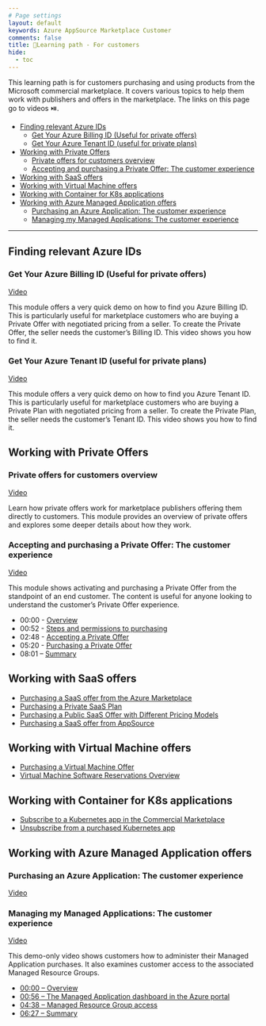 ```yaml
---
# Page settings
layout: default
keywords: Azure AppSource Marketplace Customer
comments: false
title: 🚦Learning path - For customers
hide:
  - toc
---
```


This learning path is for customers purchasing and using products from the Microsoft commercial marketplace.
It covers various topics to help them work with publishers and offers in the marketplace.
The links on this page go to videos ⏯️.

<!-- no toc -->
- [Finding relevant Azure IDs](#finding-relevant-azure-ids)
    - [Get Your Azure Billing ID (Useful for private offers)](#get-your-azure-billing-id-useful-for-private-offers)
    - [Get Your Azure Tenant ID (useful for private plans)](#get-your-azure-tenant-id-useful-for-private-plans)
- [Working with Private Offers](#working-with-private-offers)
    - [Private offers for customers overview](#private-offers-for-customers-overview)
    - [Accepting and purchasing a Private Offer: The customer experience](#accepting-and-purchasing-a-private-offer-the-customer-experience)
- [Working with SaaS offers](#working-with-saas-offers)
- [Working with Virtual Machine offers](#working-with-virtual-machine-offers)
- [Working with Container for K8s applications](#working-with-container-for-k8s-applications)
- [Working with Azure Managed Application offers](#working-with-azure-managed-application-offers)
    - [Purchasing an Azure Application: The customer experience](#purchasing-an-azure-application-the-customer-experience)
    - [Managing my Managed Applications: The customer experience](#managing-my-managed-applications-the-customer-experience)


---

## Finding relevant Azure IDs

### Get Your Azure Billing ID (Useful for private offers)

<a href="https://go.microsoft.com/fwlink/?linkid=2222693" target="_blank">Video</a>

This module offers a very quick demo on how to find you Azure Billing ID. This is particularly useful for marketplace customers who are buying a Private Offer with negotiated pricing from a seller. To create the Private Offer, the seller needs the customer’s Billing ID. This video shows you how to find it.

### Get Your Azure Tenant ID (useful for private plans)

<a href="https://go.microsoft.com/fwlink/?linkid=2222883" target="_blank">Video</a>

This module offers a very quick demo on how to find you Azure Tenant ID. This is particularly useful for marketplace customers who are buying a Private Plan with negotiated pricing from a seller. To create the Private Plan, the seller needs the customer’s Tenant ID. This video shows you how to find it.

## Working with Private Offers

### Private offers for customers overview

<a href="https://go.microsoft.com/fwlink/?linkid=2196150" target="_blank">Video</a>

Learn how private offers work for marketplace publishers offering them directly to customers. This module provides an overview of private offers and explores some deeper details about how they work.

### Accepting and purchasing a Private Offer: The customer experience

<a href="https://go.microsoft.com/fwlink/?linkid=2243274" target="_blank">Video</a>
  
This module shows activating and purchasing a Private Offer from the standpoint of an end customer. The content is useful for anyone looking to understand the customer’s Private Offer experience.

- 00:00 - [Overview](https://www.youtube.com/watch?v=TANUlgLuVqI&t=0s)
- 00:52 - [Steps and permissions to purchasing](https://www.youtube.com/watch?v=TANUlgLuVqI&t=52s)
- 02:48 - [Accepting a Private Offer](https://www.youtube.com/watch?v=TANUlgLuVqI&t=168s)
- 05:20 - [Purchasing a Private Offer](https://www.youtube.com/watch?v=TANUlgLuVqI&t=320s)
- 08:01 – [Summary](https://www.youtube.com/watch?v=TANUlgLuVqI&t=481s)

## Working with SaaS offers

- [Purchasing a SaaS offer from the Azure Marketplace](https://go.microsoft.com/fwlink/?linkid=2218020)
- [Purchasing a Private SaaS Plan](https://go.microsoft.com/fwlink/?linkid=2196255)
- [Purchasing a Public SaaS Offer with Different Pricing Models](https://go.microsoft.com/fwlink/?linkid=2202782)
- [Purchasing a SaaS offer from AppSource](https://go.microsoft.com/fwlink/?linkid=2217862)

## Working with Virtual Machine offers

- [Purchasing a Virtual Machine Offer](https://go.microsoft.com/fwlink/?linkid=2197724)
- [Virtual Machine Software Reservations Overview](https://go.microsoft.com/fwlink/?linkid=2212418)

## Working with Container for K8s applications

- [Subscribe to a Kubernetes app in the Commercial Marketplace](https://go.microsoft.com/fwlink/?linkid=2212161)
- [Unsubscribe from a purchased Kubernetes app](https://go.microsoft.com/fwlink/?linkid=2212267)

## Working with Azure Managed Application offers

### Purchasing an Azure Application: The customer experience

<a href="https://aka.ms/AAmi12a" target="_blank">Video</a>

### Managing my Managed Applications: The customer experience

<a href="https://aka.ms/AAmi12d" target="_blank">Video</a>

This demo-only video shows customers how to administer their Managed Application purchases. It also examines customer access to the associated Managed Resource Groups.

- <a href="https://www.youtube.com/watch?v=CD2K2gNCfno&t=0s" target="_blank">00:00 – Overview</a>
- <a href="https://www.youtube.com/watch?v=CD2K2gNCfno&t=56s" target="_blank">00:56 – The Managed Application dashboard in the Azure portal</a>
- <a href="https://www.youtube.com/watch?v=CD2K2gNCfno&t=278s" target="_blank">04:38 – Managed Resource Group access</a>
- <a href="https://www.youtube.com/watch?v=CD2K2gNCfno&t=387s" target="_blank">06:27 – Summary</a> 

  



